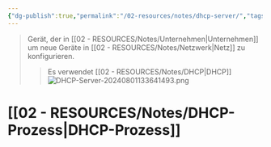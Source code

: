 ```yaml
---
{"dg-publish":true,"permalink":"/02-resources/notes/dhcp-server/","tags":["netzwerk","hardware"],"noteIcon":"","updated":"2025-07-12T13:31:41.291+02:00"}
---
```


>Gerät, der in [[02 - RESOURCES/Notes/Unternehmen\|Unternehmen]] um neue Geräte in [[02 - RESOURCES/Notes/Netzwerk\|Netz]] zu konfigurieren.
>>Es verwendet [[02 - RESOURCES/Notes/DHCP\|DHCP]]
![DHCP-Server-20240801133641493.png](/img/user/02%20-%20RESOURCES/Files/IMG/DHCP-Server-20240801133641493.png)

# [[02 - RESOURCES/Notes/DHCP-Prozess\|DHCP-Prozess]]

